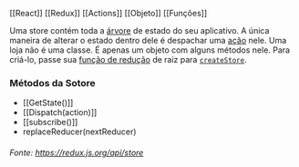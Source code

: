 [[React]]
[[Redux]]
[[Actions]]
[[Objeto]]
[[Funções]]


Uma store contém toda a [árvore](https://redux.js.org/understanding/thinking-in-redux/glossary#state) de estado do seu aplicativo. A única maneira de alterar o estado dentro dele é despachar uma [ação](https://redux.js.org/understanding/thinking-in-redux/glossary#action) nele.  Uma loja não é uma classe. É apenas um objeto com alguns métodos nele. Para criá-lo, passe sua [função de redução](https://redux.js.org/understanding/thinking-in-redux/glossary#reducer) de raiz para [`createStore`](https://redux.js.org/api/createstore).

### Métodos da Sotore
- [[GetState()]]
- [[Dispatch(action)]]
- [[subscribe()]]
- replaceReducer(nextReducer)

###### Fonte: https://redux.js.org/api/store

